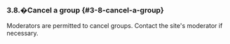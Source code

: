 ### 3.8.�Cancel a group {#3-8-cancel-a-group}

Moderators are permitted to cancel groups. Contact the site&#039;s moderator if necessary.